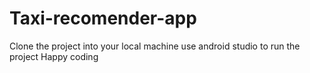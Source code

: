 # Taxi-recomender-app
Clone the project into your local machine
use android studio to run the project
Happy coding

